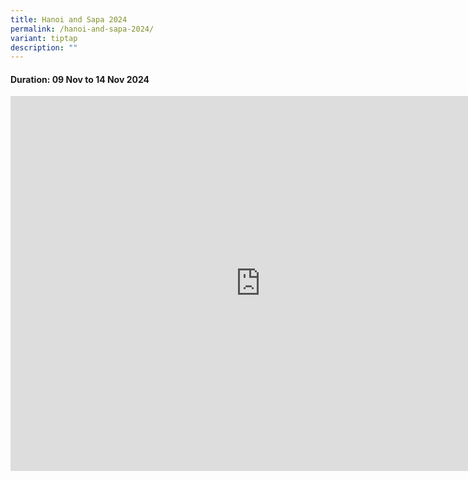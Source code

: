 ```yaml
---
title: Hanoi and Sapa 2024
permalink: /hanoi-and-sapa-2024/
variant: tiptap
description: ""
---
```

<h4>Duration: 09 Nov to 14 Nov 2024</h4>
<p></p>
<div class="iframe-wrapper">
<iframe height="600" width="800" allowfullscreen="true" frameborder="0" src="https://docs.google.com/presentation/d/e/2PACX-1vTO2cqcJcsVLnUKoD6xdsspnUNXGLdEycsZfF4FSPwKf_1yT0rrCrT5-ObJxC9NJ_kJLeqhlboOYSns/embed?start=true&amp;loop=true&amp;delayms=5000"></iframe>
</div>
<p></p>